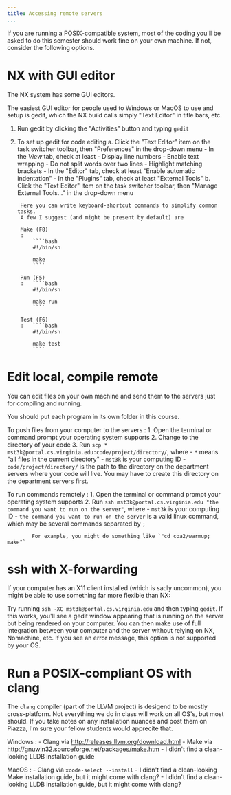 ```yaml
---
title: Accessing remote servers
...
```


If you are running a POSIX-compatible system, most of the coding you'll be asked to do this semester should work fine on your own machine.
If not, consider the following options.

# NX with GUI editor

The NX system has some GUI editors.

The easiest GUI editor for people used to Windows or MacOS to use and setup
is gedit, which the NX build calls simply "Text Editor" in title bars, etc.

1. Run gedit by clicking the "Activities" button and typing `gedit`
2. To set up gedit for code editing
    a. Click the "Text Editor" item on the task switcher toolbar, then "Preferences" in the drop-down menu
        - In the *View* tab, check at least
            - Display line numbers
            - Enable text wrapping
            - Do not split words over two lines
            - Highlight matching brackets
        - In the "Editor" tab, check at least "Enable automatic indentation"
        - In the "Plugins" tab, check at least "External Tools"
    b. Click the "Text Editor" item on the task switcher toolbar, then "Manage External Tools..." in the drop-down menu
        
        Here you can write keyboard-shortcut commands to simplify common tasks.
        A few I suggest (and might be present by default) are
        
        Make (F8)
        :   
            ````bash
            #!/bin/sh
            
            make
            ````
        
        Run (F5)
        :   ````bash
            #!/bin/sh
            
            make run
            ````
    
        Test (F6)
        :   ````bash
            #!/bin/sh
            
            make test
            ````


# Edit local, compile remote

You can edit files on your own machine and send them to the servers just for compiling and running.

You should put each program in its own folder in this course.

To push files from your computer to the servers
:   1. Open the terminal or command prompt your operating system supports
    2. Change to the directory of your code
    3. Run `scp * mst3k@portal.cs.virginia.edu:code/project/directory/`, where
        - `*` means "all files in the current directory"
        - `mst3k` is your computing ID
        - `code/project/directory/` is the path to the directory on the department servers where your code will live.
            You may have to create this directory on the department servers first.

To run commands remotely
:   1. Open the terminal or command prompt your operating system supports
    2. Run `ssh mst3k@portal.cs.virginia.edu "the command you want to run on the server"`, where
        - `mst3k` is your computing ID
        - `the command you want to run on the server` is a valid linux command, which may be several commands separated by `;`
            
            For example, you might do something like `"cd coa2/warmup; make"`

# ssh with X-forwarding

If your computer has an X11 client installed (which is sadly uncommon),
you might be able to use something far more flexible than NX:

Try running `ssh -XC mst3k@portal.cs.virginia.edu` and then typing `gedit`.
If this works, you'll see a gedit window appearing that is running on the server
but being rendered on your computer.
You can then make use of full integration between your computer and the server
without relying on NX, Nomachine, etc.
If you see an error message, this option is not supported by your OS.

# Run a POSIX-compliant OS with clang

The `clang` compiler (part of the LLVM project) is desigend to be mostly cross-platform.
Not everything we do in class will work on all OS's, but most should.
If you take notes on any installation nuances and post them on Piazza,
I'm sure your fellow students would apprecite that.

Windows
:   - Clang via <http://releases.llvm.org/download.html>
    - Make via <http://gnuwin32.sourceforge.net/packages/make.htm>
    - I didn't find a clean-looking LLDB installation guide

MacOS
:   - Clang via `xcode-select --install`
    - I didn't find a clean-looking Make installation guide, but it might come with clang?
    - I didn't find a clean-looking LLDB installation guide, but it might come with clang?

